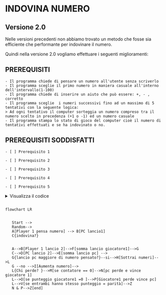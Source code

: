 # INDOVINA NUMERO 

## Versione 2.0


Nelle versioni precedenti non abbiamo trovato un metodo che fosse sia efficiente che performante per indovinare il numero.

Quindi nella versione 2.0 vogliamo effettuare i seguenti miglioramenti:

## PREREQUISITI

    - Il programma chiede di pensare un numero all'utente senza scriverlo 
    - Il programma sceglie il primo numero in maniera casuale all'interno dell'intervallo(1-100)
    - Il programma chiede di inserire un aiuto che può essere: +, - , corretto
    - Il programma sceglie  i numeri successivi fino ad un massimo di 5 tentativi con la seguente logica:
    > Ad ogni tentativo il computer sorteggia un numero compreso tra il numero scelto in precedenza (+1 o -1) ed un numero casuale
    - Il programma stampa lo stato di gioco del computer cioè il numero di tentativi effettuati e se ha indovinato o no.


## PREREQUISITI SODDISFATTI



    - [ ] Prerequisito 1

    - [ ] Prerequisito 2

    - [ ] Prerequisito 3

    - [ ] Prerequisito 4

    - [ ] Prerequisito 5



    

<details>
    <summary>Visualizza il codice</summary>

```c#

// Guess the proper number

Random random = new Random();



int maxNumber = 100;
int minNumber = 1;
int counter = 0;
string userSuggest;


while (counter < 5)
{
    counter++;

    int guessNumber = random.Next(minNumber, maxNumber + 1);


    Console.WriteLine($"PC:I chose the number {guessNumber}.Press a button to continue...");

    Console.ReadKey();

    Console.WriteLine("PC: Please suggest me if my number is lower type + if is higher type - otherwise c");

    userSuggest = Console.ReadLine().Trim().ToLower();

    switch (userSuggest)
    {


        case "c":
            Console.WriteLine($"Congratulations you won.The game is over you guessed the number in {counter - 1} tries");
            counter = 5;
            break;

        case "+":
            minNumber = guessNumber + 1;


            break;

        case "-":

            maxNumber = guessNumber - 1;


            break;

        default:
            Console.WriteLine("Digit a correct answer between + - c");

            break;





    }

}



```

</details>

```mermaid

flowchart LR


   Start -->
   Random-->
   A[Player 1 pensa numero] --> B[PC lancio1]
   C{indovina?}


   A-->B[Player 1 lancio 2]-->F[somma lancio giocatore1]-->G
   C-->D[PC lancio 2]-->E[somma lancio pc] -->
   G{lancio pc maggiore di numero pensato?}--si-->H[Sottrai numeri]-->L
   G --no -->I[Aumenta numero]-->
   L{Chi perde? }-->M[se contatore == 0]-->N[pc perde e vince giocatore 1]
   L-->O[se punteggio giocatore1 =0 ]-->P[Giocatore1 perde vince pc]
   L-->V[se entrambi hanno stesso punteggio = parità]-->Z
   N & P-->Z[end]


```
